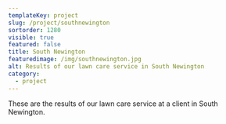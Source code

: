 ```yaml
---
templateKey: project
slug: /project/southnewington
sortorder: 1280
visible: true
featured: false
title: South Newington
featuredimage: /img/southnewington.jpg
alt: Results of our lawn care service in South Newington
category:
  - project
---
```

These are the results of our lawn care service at a client in South Newington.


